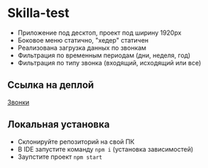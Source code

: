# Skilla-test

- Приложение под десктоп, проект под ширину 1920px
- Боковое меню статично, "хедер" статичен
- Реализована загрузка данных по звонкам
- Фильтрация по временным периодам (дни, неделя, год)
- Фильтрация по типу звонка (входящий, исходящий или все)

## Ссылка на деплой

[Звонки](https://artaleal.github.io/Skilla-test/)

## Локальная установка

- Склонируйте репозиторий на свой ПК
- В IDE запустите команду `npm i` (установка зависимостей)
- Заупстите проект `npm start`
